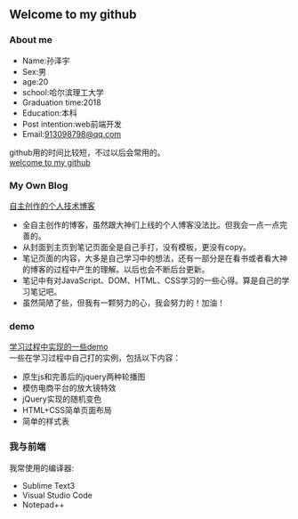 ## Welcome to my github

### About me   
* Name:孙泽宇   
* Sex:男
* age:20
* school:哈尔滨理工大学
* Graduation time:2018
* Education:本科
* Post intention:web前端开发   
* Email:913098798@qq.com    

github用的时间比较短，不过以后会常用的。     
[welcome to my github](https://github.com/Bvtop)

### My Own Blog   
[自主创作的个人技术博客](https://github.com/Bvtop/blog)   
* 全自主创作的博客，虽然跟大神们上线的个人博客没法比。但我会一点一点完善的。   
* 从封面到主页到笔记页面全是自己手打，没有模板，更没有copy。   
* 笔记页面的内容，大多是自己学习中的想法，还有一部分是在看书或者看大神的博客的过程中产生的理解。以后也会不断后台更新。   
* 笔记中有对JavaScript、DOM、HTML、CSS学习的一些心得。算是自己的学习笔记吧。    
* 虽然简陋了些，但我有一颗努力的心，我会努力的！加油！

### demo
[学习过程中实现的一些demo](https://github.com/Bvtop/demo)    
一些在学习过程中自己打的实例，包括以下内容：   
* 原生js和完善后的jquery两种轮播图   
* 模仿电商平台的放大镜特效
* jQuery实现的随机变色   
* HTML+CSS简单页面布局   
* 简单的样式表

### 我与前端
   我常使用的编译器:   
*   Sublime Text3   
*   Visual Studio Code      
*   Notepad++


